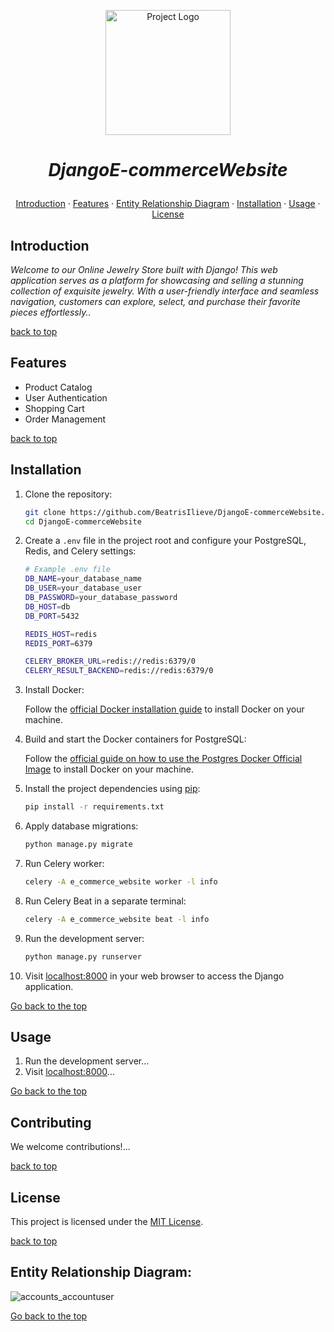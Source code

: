 <p align="center" style="display: flex; flex-direction: column; align-items: center; justify-content: center; height: 200px;">
  <img src="https://res.cloudinary.com/deztgvefu/image/upload/v1706426486/template_images/cute-little-pink-cat-watercolor-png_2_kxmwtq.webp" alt="Project Logo" width="200">
</p>

# <p align="center">*DjangoE-commerceWebsite*</p>

<p align="center">
  <a href="#introduction">Introduction</a> ·
  <a href="#features">Features</a> ·
  <a href="#contributing">Entity Relationship Diagram</a> ·
  <a href="#installation">Installation</a> ·
  <a href="#usage">Usage</a> ·
  <a href="#license">License</a>
</p>

## Introduction
*Welcome to our Online Jewelry Store built with Django! This web application serves as a platform for showcasing and selling a stunning collection of exquisite jewelry. With a user-friendly interface and seamless navigation, customers can explore, select, and purchase their favorite pieces effortlessly..* 

[back to top](#djangoe-commercewebsite)

## Features
- Product Catalog
- User Authentication
- Shopping Cart
- Order Management

[back to top](#djangoe-commercewebsite)

## Installation

1. Clone the repository:

    ```bash
    git clone https://github.com/BeatrisIlieve/DjangoE-commerceWebsite.git
    cd DjangoE-commerceWebsite
    ```

2. Create a `.env` file in the project root and configure your PostgreSQL, Redis, and Celery settings:

    ```bash
    # Example .env file
    DB_NAME=your_database_name
    DB_USER=your_database_user
    DB_PASSWORD=your_database_password
    DB_HOST=db
    DB_PORT=5432

    REDIS_HOST=redis
    REDIS_PORT=6379

    CELERY_BROKER_URL=redis://redis:6379/0
    CELERY_RESULT_BACKEND=redis://redis:6379/0
    ```

3. Install Docker:

    Follow the [official Docker installation guide](https://docs.docker.com/get-docker/) to install Docker on your machine.

4. Build and start the Docker containers for PostgreSQL:

    Follow the [official guide on how to use the Postgres Docker Official Image](https://hub.docker.com/_/postgres) to install Docker on your machine.

5. Install the project dependencies using [pip](https://pip.pypa.io/en/stable/):

    ```bash
    pip install -r requirements.txt
    ```

6. Apply database migrations:

    ```bash
    python manage.py migrate
    ```

7. Run Celery worker:

    ```bash
    celery -A e_commerce_website worker -l info
    ```

8. Run Celery Beat in a separate terminal:

    ```bash
    celery -A e_commerce_website beat -l info
    ```

9. Run the development server:

    ```bash
    python manage.py runserver
    ```

10. Visit [localhost:8000](http://localhost:8000) in your web browser to access the Django application.

[Go back to the top](#djangoe-commercewebsite)




## Usage
1. Run the development server...
2. Visit [localhost:8000](http://localhost:8000)...

[Go back to the top](#djangoe-commercewebsite)

## Contributing
We welcome contributions!...

[back to top](#djangoe-commercewebsite)

## License
This project is licensed under the [MIT License](LICENSE).

[back to top](#djangoe-commercewebsite)

## Entity Relationship Diagram:
![accounts_accountuser](https://github.com/BeatrisIlieve/DjangoE-commerceWebsite/assets/122045435/9be83e6b-b8f3-410c-bed4-495924d5409c)

[Go back to the top](#djangoe-commercewebsite)
